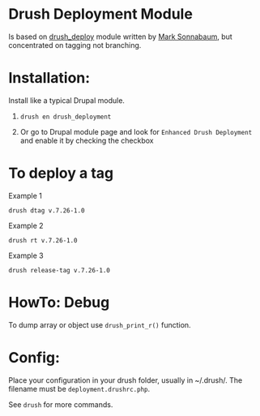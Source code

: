 Drush Deployment Module
=======================

Is based on [drush_deploy](http://drupal.org/project/drush_deploy) module written by [Mark Sonnabaum](https://drupal.org/user/75278), but concentrated on tagging not branching.


Installation:
=============

Install like a typical Drupal module.

1. `drush en drush_deployment`

2. Or go to Drupal module page and look for `Enhanced Drush Deployment` and
enable it by checking the checkbox


To deploy a tag
===============

Example 1

`drush dtag v.7.26-1.0`

Example 2

`drush rt v.7.26-1.0`

Example 3

`drush release-tag v.7.26-1.0`


HowTo: Debug
============

To dump array or object use `drush_print_r()` function.

Config:
=======

Place your configuration in your drush folder, usually in ~/.drush/. The filename must be `deployment.drushrc.php`.


<?php
  $options['deploy-repository'] = 'git://github.com/geraldvillorente/test-drupal.git';
  $options['docroot'] = '/media/Data/www/test';
?>


See `drush` for more commands.
